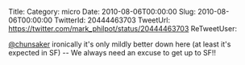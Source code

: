 Title: 
Category: micro
Date: 2010-08-06T00:00:00
Slug: 2010-08-06T00:00:00
TwitterId: 20444463703
TweetUrl: https://twitter.com/mark_philpot/status/20444463703
ReTweetUser: 

[@chunsaker](https://twitter.com/chunsaker) ironically it's only mildly better down here (at least it's expected in SF) -- We always need an excuse to get up to SF!!